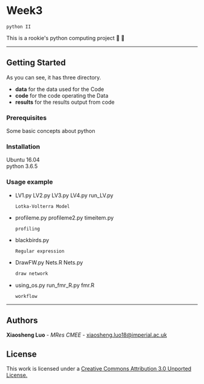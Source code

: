 # Week3
`python II`

This is a rookie's python computing project   :ghost:  :ghost:

***

## Getting Started
As you can see, it has three directory.
- **data** for the data used for the Code
- **code** for the code operating the Data
- **results** for the results output from code

### Prerequisites

Some basic concepts about python

### Installation
Ubuntu 16.04  
python 3.6.5
### Usage example
- LV1.py LV2.py LV3.py LV4.py run_LV.py
    ```
    Lotka-Volterra Model
    ```
- profileme.py profileme2.py timeitem.py
    ```
    profiling
    ```

- blackbirds.py
    ```
    Regular expression
    ```

- DrawFW.py Nets.R Nets.py
    ```R
    draw network  
    ```

- using_os.py run_fmr_R.py fmr.R 
    ```
    workflow
    ``` 


___
## Authors

**Xiaosheng Luo** - *MRes CMEE* - [xiaosheng.luo18@imperial.ac.uk](xiaosheng.luo18@imperial.ac.uk)

## License

This work is licensed under a [Creative Commons Attribution 3.0 Unported License.](http://creativecommons.org/licenses/by/3.0/)
